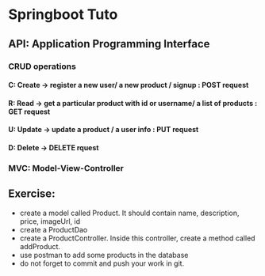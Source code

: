# Springboot Tuto


## API: Application Programming Interface


### CRUD operations 



#### C: Create -> register a new user/ a new product / signup : POST request

#### R: Read -> get a particular product with id or username/ a list of products : GET request

#### U: Update -> update a product / a user info : PUT request

#### D: Delete -> DELETE rquest



### MVC: Model-View-Controller

## Exercise: 

 - create a model called Product. It should contain name, description, price, imageUrl, id
 - create a ProductDao
 - create a ProductController. Inside this controller, create a method called addProduct.
 - use postman to add some products in the database
 - do not forget to commit and push your work in git.